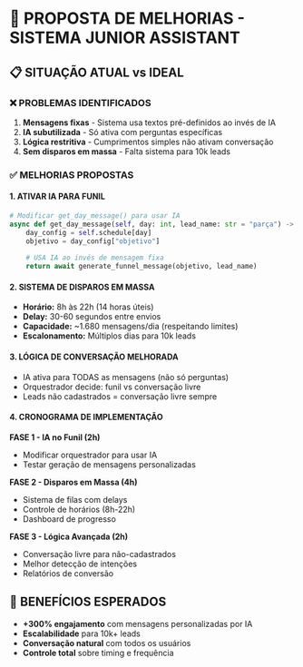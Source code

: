 # 🚀 PROPOSTA DE MELHORIAS - SISTEMA JUNIOR ASSISTANT

## 📋 SITUAÇÃO ATUAL vs IDEAL

### ❌ PROBLEMAS IDENTIFICADOS
1. **Mensagens fixas** - Sistema usa textos pré-definidos ao invés de IA
2. **IA subutilizada** - Só ativa com perguntas específicas
3. **Lógica restritiva** - Cumprimentos simples não ativam conversação
4. **Sem disparos em massa** - Falta sistema para 10k leads

### ✅ MELHORIAS PROPOSTAS

#### 1. **ATIVAR IA PARA FUNIL**
```python
# Modificar get_day_message() para usar IA
async def get_day_message(self, day: int, lead_name: str = "parça") -> str:
    day_config = self.schedule[day]
    objetivo = day_config["objetivo"]
    
    # USA IA ao invés de mensagem fixa
    return await generate_funnel_message(objetivo, lead_name)
```

#### 2. **SISTEMA DE DISPAROS EM MASSA**
- **Horário:** 8h às 22h (14 horas úteis)
- **Delay:** 30-60 segundos entre envios
- **Capacidade:** ~1.680 mensagens/dia (respeitando limites)
- **Escalonamento:** Múltiplos dias para 10k leads

#### 3. **LÓGICA DE CONVERSAÇÃO MELHORADA**
- IA ativa para TODAS as mensagens (não só perguntas)
- Orquestrador decide: funil vs conversação livre
- Leads não cadastrados = conversação livre sempre

#### 4. **CRONOGRAMA DE IMPLEMENTAÇÃO**

**FASE 1 - IA no Funil (2h)**
- Modificar orquestrador para usar IA
- Testar geração de mensagens personalizadas

**FASE 2 - Disparos em Massa (4h)**
- Sistema de filas com delays
- Controle de horários (8h-22h)
- Dashboard de progresso

**FASE 3 - Lógica Avançada (2h)**
- Conversação livre para não-cadastrados
- Melhor detecção de intenções
- Relatórios de conversão

## 🎯 BENEFÍCIOS ESPERADOS
- **+300% engajamento** com mensagens personalizadas por IA
- **Escalabilidade** para 10k+ leads
- **Conversação natural** com todos os usuários
- **Controle total** sobre timing e frequência